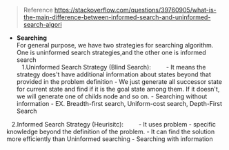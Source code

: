 > Reference https://stackoverflow.com/questions/39760905/what-is-the-main-difference-between-informed-search-and-uninformed-search-algori

- **Searching**  
    For general purpose, we have two strategies for searching algorithm. 
    One is uninformed search strategies,and the other one is informed search  
    1.Uninformed Search Strategy (Blind Search):
        
        - It means the strategy does't have additional information about states beyond that provided in the problem definition
        - We just generate all successor state for current state and find if it is the goal state among them. If it doesn't, we will generate one of childs node and so on.
        - Searching without information
        - EX. Breadth-first search, Uniform-cost search, Depth-First Search 
       
    2.Informed Search Strategy (Heurisitc):
        
        - It uses problem - specific knowledge beyond the definition of the problem.
        - It can find the solution more efficiently than Uninformed searching 
        - Searching with information
